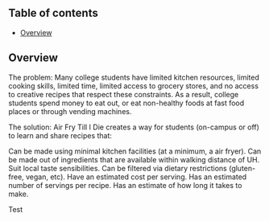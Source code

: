 ## Table of contents

* [Overview](#overview)

## Overview

The problem: Many college students have limited kitchen resources, limited cooking skills, limited time, limited access to grocery stores, and no access to creative recipes that respect these constraints. As a result, college students spend money to eat out, or eat non-healthy foods at fast food places or through vending machines.

The solution: Air Fry Till I Die creates a way for students (on-campus or off) to learn and share recipes that:

Can be made using minimal kitchen facilities (at a minimum, a air fryer).
Can be made out of ingredients that are available within walking distance of UH.
Suit local taste sensibilities.
Can be filtered via dietary restrictions (gluten-free, vegan, etc).
Have an estimated cost per serving.
Has an estimated number of servings per recipe.
Has an estimate of how long it takes to make.


Test



